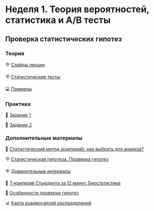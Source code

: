 # Неделя 1. Теория вероятностей, статистика и А/B тесты
## Проверка статистических гипотез

### Теория
🪧 [Слайды лекции](../../slides/Statistic.pdf)

🪧 [Статистические тесты](../../slides/Stat_tests.pdf)

💻 [Примеры](../04-03-demo.ipynb)

### Практика

📍 [Задание 1](../04-03-task.ipynb)

📍 [Задание 2](../04-04-task.ipynb)

### Дополнительные материалы

🎥 [Статистический метод (критерий): как выбрать для анализа?](https://www.youtube.com/watch?v=ZaZYy0YUdY8)

🪧 [Статистическая гипотеза. Проверка
гипотез](https://mse.msu.ru/wp-content/uploads/2020/03/%D0%9B%D0%B5%D0%BA%D1%86%D0%B8%D1%8F-6-%D0%9F%D1%80%D0%BE%D0%B2%D0%B5%D1%80%D0%BA%D0%B0-%D0%B3%D0%B8%D0%BF%D0%BE%D1%82%D0%B5%D0%B7.pdf)

🪧 [Доверительные интервалы](https://mse.msu.ru/wp-content/uploads/2020/03/%D0%9B%D0%B5%D0%BA%D1%86%D0%B8%D1%8F-5-%D0%B4%D0%BE%D0%B2%D0%B5%D1%80%D0%B8%D1%82%D0%B5%D0%BB%D1%8C%D0%BD%D1%8B%D0%B5-%D0%B8%D0%BD%D1%82%D0%B5%D1%80%D0%B2%D0%B0%D0%BB%D1%8B.pdf) 

🎥 [Т-критерий Стьюдента за 12 минут. Биостатистика](https://www.youtube.com/watch?v=JgRPcWMUKEg)

🎥 [Особенности проверки гипотез](https://www.youtube.com/watch?v=xg0dlaRfi3E)

📊 [Карта взаимосвязей распределений](http://www.math.wm.edu/~leemis/chart/UDR/UDR.html)